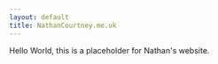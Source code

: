 ```yaml
---
layout: default
title: NathanCourtney.me.uk
---
```


Hello World, this is a placeholder for Nathan's website.

